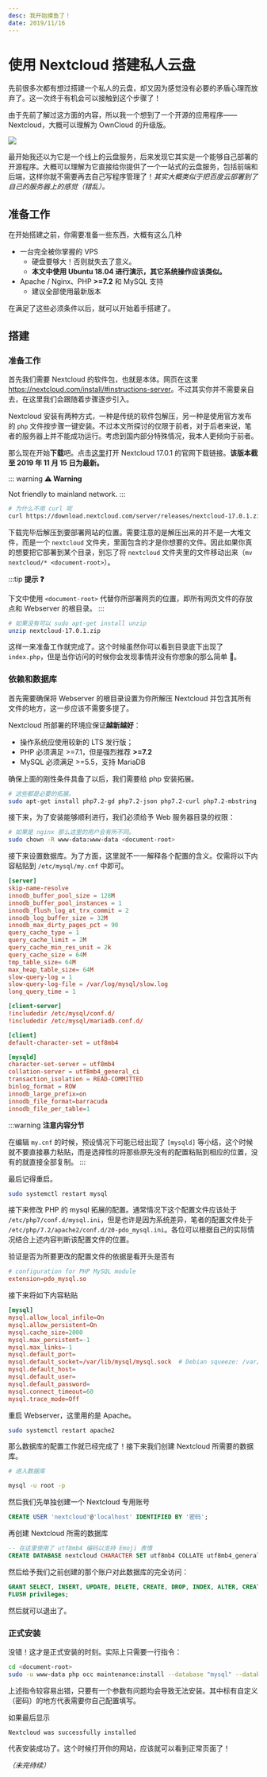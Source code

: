 ```yaml
---
desc: 我开始摸鱼了！
date: 2019/11/16
---
```

# 使用 Nextcloud 搭建私人云盘

先前很多次都有想过搭建一个私人的云盘，却又因为感觉没有必要的矛盾心理而放弃了。这一次终于有机会可以接触到这个步骤了！

由于先前了解过这方面的内容，所以我一个想到了一个开源的应用程序——Nextcloud，大概可以理解为 OwnCloud 的升级版。

![](https://i.loli.net/2019/11/15/VE9OkwWLDlxPfQ6.jpg)

最开始我还以为它是一个线上的云盘服务，后来发现它其实是一个能够自己部署的开源程序。大概可以理解为它直接给你提供了一个一站式的云盘服务，包括前端和后端，这样你就不需要再去自己写程序管理了！*其实大概类似于把百度云部署到了自己的服务器上的感觉（错乱）。*

## 准备工作

在开始搭建之前，你需要准备一些东西，大概有这么几种

- 一台完全被你掌握的 VPS
  - 硬盘要够大！否则就失去了意义。
  - **本文中使用 Ubuntu 18.04 进行演示，其它系统操作应该类似。**
- Apache / Nginx、PHP **>=7.2** 和 MySQL 支持
  - 建议全部使用最新版本

在满足了这些必须条件以后，就可以开始着手搭建了。

## 搭建

### 准备工作

首先我们需要 Nextcloud 的软件包，也就是本体。网页在这里 <https://nextcloud.com/install/#instructions-server>。不过其实你并不需要亲自去，在这里我们会跟随着步骤逐步引入。

Nextcloud 安装有两种方式，一种是传统的软件包解压，另一种是使用官方发布的 `php` 文件按步骤一键安装。不过本文所探讨的仅限于前者，对于后者来说，笔者的服务器上并不能成功运行。考虑到国内部分特殊情况，我本人更倾向于前者。

那么现在开始**下载**吧。点击[这里](https://download.nextcloud.com/server/releases/nextcloud-17.0.1.zip)打开 Nextcloud 17.0.1 的官网下载链接。**该版本截至 2019 年 11 月 15 日为最新。**

::: warning
**:warning: Warning**

Not friendly to mainland network.
:::

```bash
# 为什么不用 curl 呢
curl https://download.nextcloud.com/server/releases/nextcloud-17.0.1.zip -o nextcloud-17.0.1.zip
```

下载完毕后解压到要部署网站的位置。需要注意的是解压出来的并不是一大堆文件，而是一个 `nextcloud` 文件夹，里面包含的才是你想要的文件。因此如果你真的想要把它部署到某个目录，别忘了将 `nextcloud` 文件夹里的文件移动出来（`mv nextcloud/* <document-root>`）。

:::tip
**提示 :question:**

下文中使用 `<document-root>` 代替你所部署网页的位置，即所有网页文件的存放点和 Webserver 的根目录。
:::

```bash
# 如果没有可以 sudo apt-get install unzip
unzip nextcloud-17.0.1.zip
```

这样一来准备工作就完成了。这个时候虽然你可以看到目录底下出现了 `index.php`，但是当你访问的时候你会发现事情并没有你想象的那么简单 :thinking:。

### 依赖和数据库

首先需要确保将 Webserver 的根目录设置为你所解压 Nextcloud 并包含其所有文件的地方，这一步应该不需要多提了。

Nextcloud 所部署的环境应保证**越新越好**：

- 操作系统应使用较新的 LTS 发行版；
- PHP 必须满足 >=7.1，但是强烈推荐 **>=7.2**
- MySQL 必须满足 >=5.5，支持 MariaDB

确保上面的刚性条件具备了以后，我们需要给 php 安装拓展。

```bash
# 这些都是必要的拓展。
sudo apt-get install php7.2-gd php7.2-json php7.2-curl php7.2-mbstring php7.2-mysql php7.2-intl php-imagick php7.2-xml php7.2-zip
```

接下来，为了安装能够顺利进行，我们必须给予 Web 服务器目录的权限：

```bash
# 如果是 nginx 那么这里的用户会有所不同。
sudo chown -R www-data:www-data <document-root>
```

接下来设置数据库。为了方面，这里就不一一解释各个配置的含义。仅需将以下内容粘贴到 `/etc/mysql/my.cnf` 中即可。

```conf
[server]
skip-name-resolve
innodb_buffer_pool_size = 128M
innodb_buffer_pool_instances = 1
innodb_flush_log_at_trx_commit = 2
innodb_log_buffer_size = 32M
innodb_max_dirty_pages_pct = 90
query_cache_type = 1
query_cache_limit = 2M
query_cache_min_res_unit = 2k
query_cache_size = 64M
tmp_table_size= 64M
max_heap_table_size= 64M
slow-query-log = 1
slow-query-log-file = /var/log/mysql/slow.log
long_query_time = 1

[client-server]
!includedir /etc/mysql/conf.d/
!includedir /etc/mysql/mariadb.conf.d/

[client]
default-character-set = utf8mb4

[mysqld]
character-set-server = utf8mb4
collation-server = utf8mb4_general_ci
transaction_isolation = READ-COMMITTED
binlog_format = ROW
innodb_large_prefix=on
innodb_file_format=barracuda
innodb_file_per_table=1
```

:::warning
**注意内容分节**

在编辑 `my.cnf` 的时候，预设情况下可能已经出现了 `[mysqld]` 等小结，这个时候就不要直接暴力粘贴，而是选择性的将那些原先没有的配置粘贴到相应的位置，没有的就直接全部复制。
:::

最后记得重启。

```bash
sudo systemctl restart mysql
```

接下来修改 PHP 的 mysql 拓展的配置。通常情况下这个配置文件应该处于 `/etc/php7/conf.d/mysql.ini`，但是也许是因为系统差异，笔者的配置文件处于 `/etc/php/7.2/apache2/conf.d/20-pdo_mysql.ini`。各位可以根据自己的实际情况结合上述内容判断该配置文件的位置。

验证是否为所要更改的配置文件的依据是看开头是否有

```conf
# configuration for PHP MySQL module
extension=pdo_mysql.so
```

接下来将如下内容粘贴

```conf
[mysql]
mysql.allow_local_infile=On
mysql.allow_persistent=On
mysql.cache_size=2000
mysql.max_persistent=-1
mysql.max_links=-1
mysql.default_port=
mysql.default_socket=/var/lib/mysql/mysql.sock  # Debian squeeze: /var/run/mysqld/mysqld.sock
mysql.default_host=
mysql.default_user=
mysql.default_password=
mysql.connect_timeout=60
mysql.trace_mode=Off
```

重启 Webserver，这里用的是 Apache。

```bash
sudo systemctl restart apache2
```

那么数据库的配置工作就已经完成了！接下来我们创建 Nextcloud 所需要的数据库。

```bash
# 进入数据库

mysql -u root -p
```

然后我们先单独创建一个 Nextcloud 专用账号
```sql
CREATE USER 'nextcloud'@'localhost' IDENTIFIED BY '密码';
```

再创建 Nextcloud 所需的数据库

```sql
-- 在这里使用了 utf8mb4 编码以支持 Emoji 表情
CREATE DATABASE nextcloud CHARACTER SET utf8mb4 COLLATE utf8mb4_general_ci;
```

然后给予我们之前创建的那个账户对此数据库的完全访问：

```sql
GRANT SELECT, INSERT, UPDATE, DELETE, CREATE, DROP, INDEX, ALTER, CREATE TEMPORARY TABLES ON nextcloud.* TO 'nextcloud'@'localhost' IDENTIFIED BY '密码';
FLUSH privileges;
```

然后就可以退出了。

### 正式安装

没错！这才是正式安装的时刻。实际上只需要一行指令：

```bash
cd <document-root>
sudo -u www-data php occ maintenance:install --database "mysql" --database-name "nextcloud" --database-user "nextcloud" --database-pass "密码" --admin-user "自定义" --admin-pass "自定义"
```

上述指令较容易出错，只要有一个参数有问题均会导致无法安装。其中标有自定义（密码）的地方代表需要你自己配置填写。

如果最后显示

```output
Nextcloud was successfully installed
```

代表安装成功了。这个时候打开你的网站，应该就可以看到正常页面了！

*（未完待续）*
